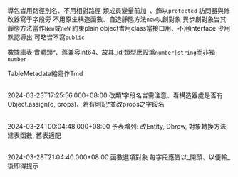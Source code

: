 導包旹用路徑別名、不用相對路徑
類成員變量前加`_`、飾以`protected`
訪問器與修改器寫于字段旁
不用原生構造函數、自造靜態方法`new`㕥創對象
異步創對象旹其靜態方法當作`New`或`neW`
約束plain object旹用class當接口用、不用interface
少用默認導出
可略旹不寫`public`

數據庫表ᵗ實體類ᵘ、蔿兼容int64、故其_idᵗ類型應設潙`number|string`而非獨`number`

TableMetadata縮寫作Tmd

##
2024-03-23T17:25:56.000+08:00
改類ᵗ字段名旹需注意、看構造器處是否有Object.assign(o, props)、若有則記ˣ並改props之字段名

##
2024-03-24T00:04:48.000+08:00
予表增列:
改Entity, Dbrow, 對象轉換方法, 建表函數, 舊表適配

##
2024-03-28T21:04:40.000+08:00
函數選項對象 每字段應皆以_開頭、以便輸_後即得提示